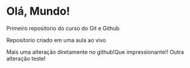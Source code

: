 # Olá, Mundo!
 Primeiro repositorio do curso do Git e Github

Repositorio criado em uma aula ao vivo

Mais uma alteração diretamente no github!Que impressionante!!
Outra alteração teste!
